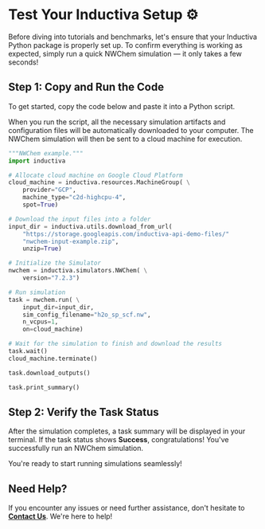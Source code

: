 # Test Your Inductiva Setup ⚙️
Before diving into tutorials and benchmarks, let's ensure that your Inductiva Python package is properly set up. To confirm everything is working as expected, simply run a quick NWChem simulation — it only takes a few seconds!

## Step 1: Copy and Run the Code
To get started, copy the code below and paste it into a Python script.

When you run the script, all the necessary simulation artifacts and configuration files will be automatically downloaded to your computer. The NWChem simulation will then be sent to a cloud machine for execution.

```python
"""NWChem example."""
import inductiva

# Allocate cloud machine on Google Cloud Platform
cloud_machine = inductiva.resources.MachineGroup( \
    provider="GCP",
    machine_type="c2d-highcpu-4",
    spot=True)

# Download the input files into a folder
input_dir = inductiva.utils.download_from_url(
    "https://storage.googleapis.com/inductiva-api-demo-files/"
    "nwchem-input-example.zip",
    unzip=True)

# Initialize the Simulator
nwchem = inductiva.simulators.NWChem( \
    version="7.2.3")

# Run simulation
task = nwchem.run( \
    input_dir=input_dir,
    sim_config_filename="h2o_sp_scf.nw",
    n_vcpus=1,
    on=cloud_machine)

# Wait for the simulation to finish and download the results
task.wait()
cloud_machine.terminate()

task.download_outputs()

task.print_summary()
```

## Step 2: Verify the Task Status
After the simulation completes, a task summary will be displayed in your terminal. If the task status shows **Success**, congratulations! You've successfully run an NWChem simulation.

You're ready to start running simulations seamlessly!

## Need Help?
If you encounter any issues or need further assistance, don't hesitate to [**Contact Us**](mailto:support@inductiva.ai). We're here to help!
